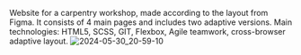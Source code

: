 Website for a carpentry workshop, made according to the layout from Figma. 
It consists of 4 main pages and includes two adaptive versions.
Main technologies: HTML5, SCSS, GIT, Flexbox, Agile teamwork, cross-browser adaptive layout. 
![2024-05-30_20-59-10](https://github.com/NadinKonst/Website_for_carpentry_workshop/assets/148748559/8e0bb3b9-3732-4bb3-8165-ca4fc4f9e0b4)
